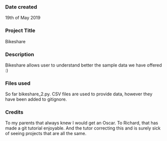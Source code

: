 ### Date created
19th of May 2019

### Project Title
Bikeshare

### Description
Bikeshare allows user to understand better the sample data we have offered :)

### Files used
So far bikeshare_2.py. CSV files are used to provide data, however they have been added to gitignore.

### Credits
To my parents that always knew I would get an Oscar. To Richard, that has made a git tutorial enjoyable. And the tutor correcting this and is surely sick of seeing projects that are all the same.
